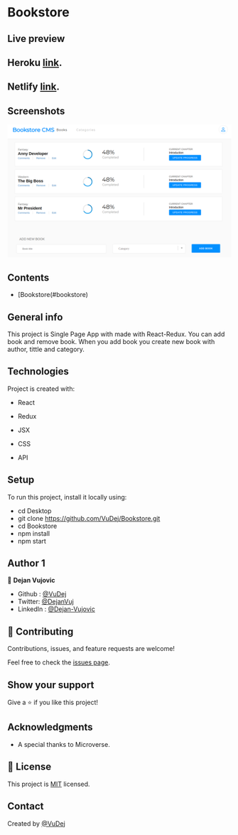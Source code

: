 # Bookstore


## Live preview 
  ## Heroku [link](https://murmuring-hollows-84269.herokuapp.com/).
  ## Netlify [link](https://621a34b47f4ddae9c99da761--hopeful-euclid-a4fd8a.netlify.app/).


## Screenshots
![Example screenshot](src/img/screenshot.png)

## Contents
* [Bookstore(#bookstore)



## General info
This project is Single Page App with made with React-Redux.
You can add book and remove book. When you add book you create new book with author, tittle and category.

## Technologies
Project is created with:
* React 

* Redux
* JSX
* CSS
* API

## Setup
To run this project, install it locally using:
- cd Desktop
- git clone https://github.com/VuDej/Bookstore.git
- cd Bookstore
- npm install
- npm start 

## Author 1

👤 **Dejan Vujovic**

- Github : [@VuDej](https://github.com/VuDej)
- Twitter: [@DejanVuj](https://twitter.com/DejanVuj)
- LinkedIn : [@Dejan-Vujovic](https://www.linkedin.com/in/dejan-vujovic-5a0672225/)


## 🤝 Contributing

Contributions, issues, and feature requests are welcome!

Feel free to check the [issues page](https://github.com/VuDej/Bookstore/issues/3).

## Show your support

Give a ⭐️ if you like this project!

## Acknowledgments

- A special thanks to Microverse.

## 📝 License

This project is [MIT](LICENSE) licensed.

## Contact
Created by [@VuDej](https://github.com/VuDej)
